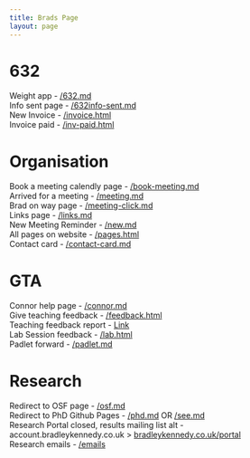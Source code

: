 ```yaml
---
title: Brads Page
layout: page
---
```

<meta name="robots" content="noindex">

# 632 
Weight app - [/632.md](/632)  
Info sent page - [/632info-sent.md](/632info-sent)  
New Invoice - [/invoice.html](/invoice)  
Invoice paid - [/inv-paid.html](/inv-paid)

# Organisation 
Book a meeting calendly page - [/book-meeting.md](/book-meeting)  
Arrived for a meeting - [/meeting.md](/meeting)  
Brad on way page - [/meeting-click.md](/meeting-click)  
Links page - [/links.md](/links)  
New Meeting Reminder - [/new.md](/new)  
All pages on website - [/pages.html](/pages)  
Contact card - [/contact-card.md](/contact-card)  

# GTA 
Connor help page - [/connor.md](/connor)  
Give teaching feedback - [/feedback.html](/feedback)  
Teaching feedback report - [Link](https://datastudio.google.com/reporting/2538d5c2-e58c-4652-9c30-3a66c5b61947)  
Lab Session feedback - [/lab.html](/lab)  
Padlet forward - [/padlet.md](/lab)  

# Research 
Redirect to OSF page - [/osf.md](/osf)  
Redirect to PhD Github Pages - [/phd.md](/phd) OR  [/see.md](/see)  
Research Portal closed, results mailing list alt - account.bradleykennedy.co.uk > [bradleykennedy.co.uk/portal](/portal)  
Research emails - [/emails](/emails)  

